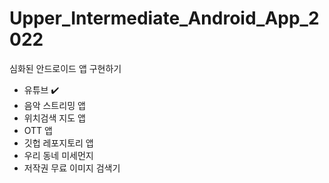 # Upper_Intermediate_Android_App_2022
심화된 안드로이드 앱 구현하기
- 유튜브 ✔️
- 음악 스트리밍 앱
- 위치검색 지도 앱
- OTT 앱 
- 깃헙 레포지토리 앱
- 우리 동네 미세먼지
- 저작권 무료 이미지 검색기